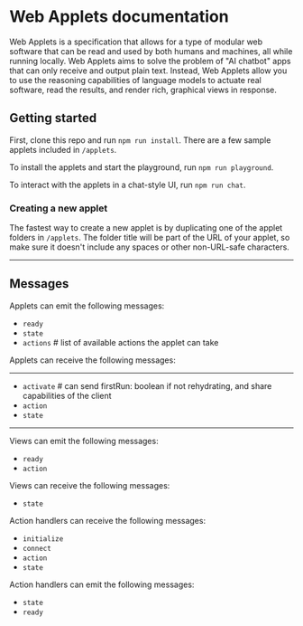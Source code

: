 # Web Applets documentation

Web Applets is a specification that allows for a type of modular web software that can be read and used by both humans and machines, all while running locally. Web Applets aims to solve the problem of "AI chatbot" apps that can only receive and output plain text. Instead, Web Applets allow you to use the reasoning capabilities of language models to actuate real software, read the results, and render rich, graphical views in response.

## Getting started

First, clone this repo and run `npm run install`. There are a few sample applets included in `/applets`.

To install the applets and start the playground, run `npm run playground`.

To interact with the applets in a chat-style UI, run `npm run chat`.

### Creating a new applet

The fastest way to create a new applet is by duplicating one of the applet folders in `/applets`. The folder title will be part of the URL of your applet, so make sure it doesn't include any spaces or other non-URL-safe characters.

---

## Messages

Applets can emit the following messages:

- `ready`
- `state`
- `actions` # list of available actions the applet can take

Applets can receive the following messages:

---

- `activate` # can send firstRun: boolean if not rehydrating, and share capabilities of the client
- `action`
- `state`

---

Views can emit the following messages:

- `ready`
- `action`

Views can receive the following messages:

- `state`

Action handlers can receive the following messages:

- `initialize`
- `connect`
- `action`
- `state`

Action handlers can emit the following messages:

- `state`
- `ready`
